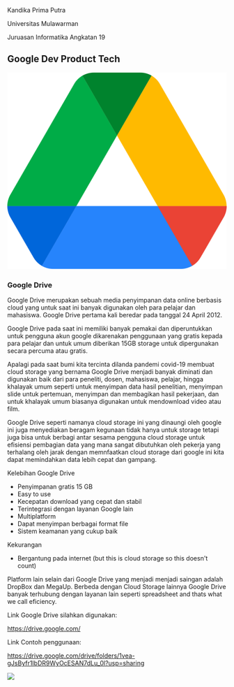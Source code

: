 Kandika Prima Putra

Universitas Mulawarman

Juruasan Informatika Angkatan 19

## Google Dev Product Tech

![](https://raw.githubusercontent.com/kandikaprima/Gdrive/main/Google_Drive_logo.png)

### Google Drive
Google Drive merupakan sebuah media penyimpanan data online berbasis cloud yang untuk saat ini banyak digunakan oleh para pelajar dan mahasiswa. Google Drive pertama kali beredar pada tanggal 24 April 2012.

Google Drive pada saat ini memiliki banyak pemakai dan diperuntukkan untuk pengguna akun google dikarenakan penggunaan yang gratis kepada para pelajar dan untuk umum diberikan 15GB storage untuk dipergunakan secara percuma atau gratis.

Apalagi pada saat bumi kita tercinta dilanda pandemi covid-19 membuat cloud storage yang bernama Google Drive menjadi banyak diminati dan digunakan baik dari para peneliti, dosen, mahasiswa, pelajar, hingga khalayak umum seperti untuk menyimpan data hasil penelitian, menyimpan slide untuk pertemuan, menyimpan dan membagikan hasil pekerjaan, dan untuk khalayak umum biasanya digunakan untuk mendownload video atau film.

Google Drive seperti namanya cloud storage ini yang dinaungi oleh google ini juga menyediakan beragam kegunaan tidak hanya untuk storage tetapi juga bisa untuk berbagi antar sesama pengguna cloud storage untuk efisiensi pembagian data yang mana sangat dibutuhkan oleh pekerja yang terhalang oleh jarak dengan memnfaatkan cloud storage dari google ini kita dapat memindahkan data lebih cepat dan gampang.


Kelebihan Google Drive
- Penyimpanan gratis 15 GB
- Easy to use
- Kecepatan download yang cepat dan stabil
- Terintegrasi dengan layanan Google lain
- Multiplatform
- Dapat menyimpan berbagai format file
- Sistem keamanan yang cukup baik

Kekurangan
- Bergantung pada internet (but this is cloud storage so this doesn't count)

Platform lain selain dari Google Drive yang menjadi menjadi saingan adalah DropBox dan MegaUp. Berbeda dengan Cloud Storage lainnya Google Drive banyak terhubung dengan layanan lain seperti spreadsheet and thats what we call eficiency.

Link Google Drive silahkan digunakan:

https://drive.google.com/

Link Contoh penggunaan:

https://drive.google.com/drive/folders/1vea-gJsByfr1IbDR9WyOcESAN7dLu_0l?usp=sharing

![](https://raw.githubusercontent.com/kandikaprima/Gdrive/main/Pengguna_GDrive.jpg)
